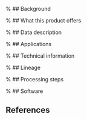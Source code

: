 % ## Background

% ## What this product offers

% ## Data description

% ## Applications

% ## Technical information

% ## Lineage

% ## Processing steps

% ## Software

## References

